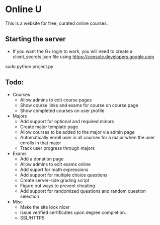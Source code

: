 # Online U

This is a website for free, curated online courses. 

## Starting the server
* If you want the G+ login to work, you will need to create a client_secrets.json file using https://console.developers.google.com

sudo python project.py

## Todo:
* Courses
  * Allow admins to edit course pages 
  * Show course links and exams for course on course page
  * Show completed courses on user profile
* Majors
  * Add support for optional and required minors
  * Create major template page
  * Allow courses to be added to the major via admin page
  * Automatically enroll user in all courses for a major when the user enrolls in that major
  * Track user progress through majors
* Exams
  * Add a donation page
  * Allow admins to edit exams online
  * Add suport for math expressions
  * Add support for multiple choice questions
  * Create server-side grading script
  * Figure out ways to prevent cheating
  * Add support for randomized questions and random question selection
* Misc
  * Make the site look nicer
  * Issue verified certificates upon degree completion.
  * SSL/HTTPS

